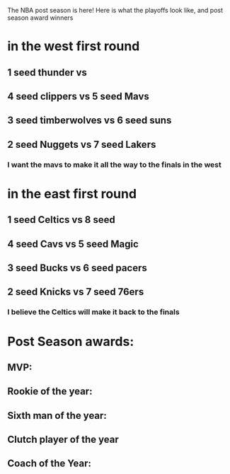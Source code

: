 The NBA post season is here!
Here is what the playoffs look like, and post season award winners
# in the west first round
## 1 seed thunder vs 
## 4 seed clippers vs 5 seed Mavs 
## 3 seed timberwolves vs 6 seed suns
## 2 seed Nuggets vs 7 seed Lakers
### I want the mavs to make it all the way to the finals in the west

# in the east first round
## 1 seed Celtics vs 8 seed
## 4 seed Cavs vs 5 seed Magic
## 3 seed Bucks vs 6 seed pacers
## 2 seed Knicks vs 7 seed 76ers
### I believe the Celtics will make it back to the finals

# Post Season awards:
## MVP: 
## Rookie of the year:
## Sixth man of the year:
## Clutch player of the year
## Coach of the Year:
